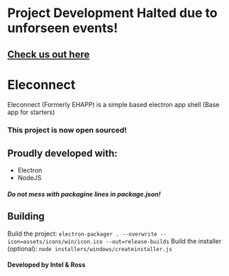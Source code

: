 # Project Development Halted due to unforseen events!
## [Check us out here](https://github.com/RossMdevs/Password-Gen)

# Eleconnect

Eleconnect (Formerly EHAPP) is a simple based electron app shell (Base app for starters) 

### This project is now open sourced!

## Proudly developed with:
 
 * Electron
 * NodeJS
 
##### Do not mess with packagine lines in package.json!
 ## Building
Build the project: `electron-packager . --overwrite --icon=assets/icons/win/icon.ico --out=release-builds`
Build the installer (optional): `node installers/windows/createinstaller.js`


#### Developed by Intel & Ross




